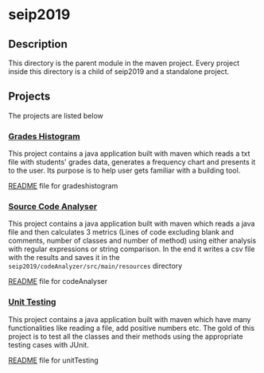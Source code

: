 # seip2019

## Description
This directory is the parent module in the maven project. Every project inside this directory is 
a child of seip2019 and a standalone project.

## Projects
The projects are listed below

### [Grades Histogram](gradeshistogram)

This project contains a java application built with maven which reads a txt file with students'
grades data, generates a frequency chart and presents it to the user. Its purpose is to help user gets 
familiar with a building tool.

[README](gradeshistogram/README.md)  file for gradeshistogram


### [Source Code Analyser](codeAnalyser)
This project contains a java application built with maven which reads a java file and then
calculates 3 metrics (Lines of code excluding blank and comments, number of classes and number
of method) using either analysis with regular expressions or string comparison. In the end it writes
a csv file with the results and saves it in the ```seip2019/codeAnalyzer/src/main/resources``` directory

[README](codeAnalyser/README.md)  file for codeAnalyser

### [Unit Testing](unitTesting)
This project contains a java application built with maven which have many functionalities like
reading a file, add positive numbers etc. The gold of this project is to test all the classes and their
methods using the appropriate testing cases with JUnit. 

[README](unitTesting/README.md)  file for unitTesting

